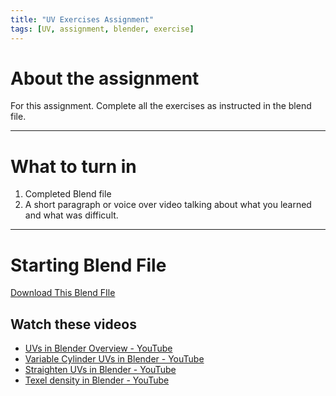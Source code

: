 ```yaml
---
title: "UV Exercises Assignment"
tags: [UV, assignment, blender, exercise]
---
```


# About the assignment

For this assignment. Complete all the exercises as instructed in the blend file.

---
# What to turn in

1. Completed Blend file
2. A short paragraph or voice over video talking about what you learned and what was difficult.

---

# Starting Blend File

[Download This Blend FIle](https://github.com/benshurts/Knowledge-Garden/blob/hugo/content/notes/3D-Modeling/blender/assignments/UVs/UV-assignment-2.blend)

## Watch these videos

- [UVs in Blender Overview - YouTube](https://www.youtube.com/watch?v=wzCCNpDMV8c)
- [Variable Cylinder UVs in Blender - YouTube](https://www.youtube.com/watch?v=Z_-SsI4_YWQ)
- [Straighten UVs in Blender - YouTube](https://www.youtube.com/watch?v=QkYqcCc-LfQ)
- [Texel density in Blender - YouTube](https://www.youtube.com/watch?v=p1wdgv9YHM8)
